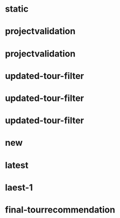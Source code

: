 # static
# projectvalidation
# projectvalidation
# updated-tour-filter
# updated-tour-filter
# updated-tour-filter
# new
# latest
# laest-1
# final-tourrecommendation
